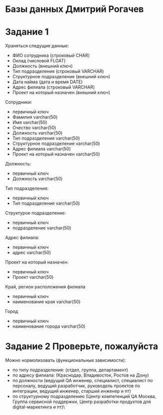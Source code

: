 # Базы данных Дмитрий Рогачев
# Задание 1

Храняться следущие данные:
* ФИО сотрудника (строковый CHAR)
* Оклад (числовой FLOAT)
* Должность (внешний ключ)
* Тип подразделения (строковый VARCHAR)
* Структурное подразделение (внешний ключ)
* Дата найма (дата и время DATE)
* Адрес филиала (строковый VARCHAR)
* Проект на который назначен (внешний ключ)

Сотрудники:
* первичный ключ
* Фамилия varchar(50)
* Имя varchar(50)
* Очество varchar(50)
* Должность varchar(50)
* Тип подразделения varchar(50)
* Структурное подразделение varchar(50)
* Адрес филиала varchar(50)
* Проект на который назначен varchar(50)

Должность:
* первичный ключ
* Должность varchar(50)

Тип подразделения:
* первичный ключ
* Тип подразделения varchar(50)

Структурое  подразделение:
* первичный ключ
* подразделение varchar(50)

Адрес филиала:
* первичный ключ
* адрес varchar(50)

Проект на который назначен: 
* первичный ключ
* Проект  varchar(50)

Край, регион расположения филиала
* первичный ключ
* наименование края varchar(50)

Город
* первичный ключ
* наименование города varchar(50)


# Задание 2  Проверьте, пожалуйста

Можно нормолизовать (функциональные зависимости):
* по типу подразделения: (отдел, группа, департамент)
* по адресу филиала: (Краснодар, Владивосток, Ростов на Дону)
* по должности (ведущий QA инженер, специалист, специалист по персоналу, ведущий разработчик, руководель проектов по интеграции, ведущий инженер, старший инженер и пт)
* по структурному подразделению (Центр компетенций QA Москва, Группа сервисной поддержки, Центр разработки продуктов для digital-маркетинга и пт)\







